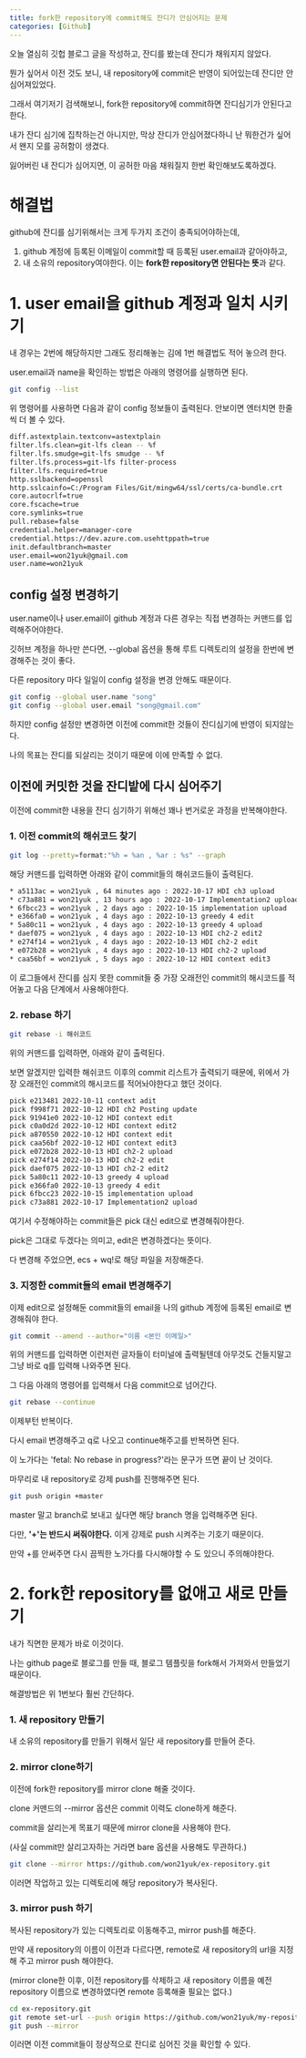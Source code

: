 ```yaml
---
title: fork한 repository에 commit해도 잔디가 안심어지는 문제
categories: [Github]
---
```


오늘 열심히 깃헙 블로그 글을 작성하고, 잔디를 봤는데 잔디가 채워지지 않았다.

뭔가 싶어서 이전 것도 보니, 내 repository에 commit은 반영이 되어있는데 잔디만 안 심어져있었다.

그래서 여기저기 검색해보니, fork한 repository에 commit하면 잔디심기가 안된다고 한다.

내가 잔디 심기에 집착하는건 아니지만, 막상 잔디가 안심어졌다하니 난 뭐한건가 싶어서 왠지 모를 공허함이 생겼다.

잃어버린 내 잔디가 심어지면, 이 공허한 마음 채워질지 한번 확인해보도록하겠다.

# 해결법
github에 잔디를 심기위해서는 크게 두가지 조건이 충족되어야하는데,
1. github 계정에 등록된 이메일이 commit할 때 등록된 user.email과 같아야하고,
2. 내 소유의 repository여야한다. 이는 **fork한 repository면 안된다는 뜻**과 같다.

# 1. user email을 github 계정과 일치 시키기
내 경우는 2번에 해당하지만 그래도 정리해놓는 김에 1번 해결법도 적어 놓으려 한다.

user.email과 name을 확인하는 방법은 아래의 명령어를 실행하면 된다.

```bash
git config --list
```
위 명령어를 사용하면 다음과 같이 config 정보들이 출력된다. 안보이면 엔터치면 한줄씩 더 볼 수 있다.

```bash
diff.astextplain.textconv=astextplain
filter.lfs.clean=git-lfs clean -- %f
filter.lfs.smudge=git-lfs smudge -- %f
filter.lfs.process=git-lfs filter-process
filter.lfs.required=true
http.sslbackend=openssl
http.sslcainfo=C:/Program Files/Git/mingw64/ssl/certs/ca-bundle.crt
core.autocrlf=true
core.fscache=true
core.symlinks=true
pull.rebase=false
credential.helper=manager-core
credential.https://dev.azure.com.usehttppath=true
init.defaultbranch=master
user.email=won21yuk@gmail.com
user.name=won21yuk
```

## config 설정 변경하기
user.name이나 user.email이 github 계정과 다른 경우는 직접 변경하는 커맨드를 입력해주어야한다.

깃허브 계정을 하나만 쓴다면, --global 옵션을 통해 루트 디렉토리의 설정을 한번에 변경해주는 것이 좋다.

다른 repository 마다 일일이 config 설정을 변경 안해도 때문이다.

```bash
git config --global user.name "song"
git config --global user.email "song@gmail.com"
```
하지만 config 설정만 변경하면 이전에 commit한 것들이 잔디심기에 반영이 되지않는다.

나의 목표는 잔디를 되살리는 것이기 때문에 이에 만족할 수 없다.

## 이전에 커밋한 것을 잔디밭에 다시 심어주기
이전에 commit한 내용을 잔디 심기하기 위해선 꽤나 번거로운 과정을 반복해야한다.

### 1. 이전 commit의 해쉬코드 찾기

```bash
git log --pretty=format:"%h = %an , %ar : %s" --graph
```

해당 커맨드를 입력하면 아래와 같이 commit들의 해쉬코드들이 출력된다.

```bash
* a5113ac = won21yuk , 64 minutes ago : 2022-10-17 HDI ch3 upload
* c73a881 = won21yuk , 13 hours ago : 2022-10-17 Implementation2 upload
* 6fbcc23 = won21yuk , 2 days ago : 2022-10-15 implementation upload
* e366fa0 = won21yuk , 4 days ago : 2022-10-13 greedy 4 edit
* 5a80c11 = won21yuk , 4 days ago : 2022-10-13 greedy 4 upload
* daef075 = won21yuk , 4 days ago : 2022-10-13 HDI ch2-2 edit2
* e274f14 = won21yuk , 4 days ago : 2022-10-13 HDI ch2-2 edit
* e072b28 = won21yuk , 4 days ago : 2022-10-13 HDI ch2-2 upload
* caa56bf = won21yuk , 5 days ago : 2022-10-12 HDI context edit3
```

이 로그들에서 잔디를 심지 못한 commit들 중 가장 오래전인 commit의 해시코드를 적어놓고 다음 단계에서 사용해야한다.

### 2. rebase 하기

```bash
git rebase -i 해쉬코드
```

위의 커맨드를 입력하면, 아래와 같이 출력된다.

보면 알겠지만 입력한 해쉬코드 이후의 commit 리스트가 출력되기 때문에, 위에서 가장 오래전인 commit의 해시코드를 적어놔야한다고 했던 것이다.

```bash
pick e213481 2022-10-11 context adit
pick f998f71 2022-10-12 HDI ch2 Posting update
pick 91941e0 2022-10-12 HDI context edit
pick c0a0d2d 2022-10-12 HDI context edit2
pick a870550 2022-10-12 HDI context edit
pick caa56bf 2022-10-12 HDI context edit3
pick e072b28 2022-10-13 HDI ch2-2 upload
pick e274f14 2022-10-13 HDI ch2-2 edit
pick daef075 2022-10-13 HDI ch2-2 edit2
pick 5a80c11 2022-10-13 greedy 4 upload
pick e366fa0 2022-10-13 greedy 4 edit
pick 6fbcc23 2022-10-15 implementation upload
pick c73a881 2022-10-17 Implementation2 upload
```

여기서 수정해야하는 commit들은 pick 대신 edit으로 변경해줘야한다.

pick은 그대로 두겠다는 의미고, edit은 변경하겠다는 뜻이다.

다 변경해 주었으면, ecs + wq!로 해당 파일을 저장해준다.

### 3. 지정한 commit들의 email 변경해주기
이제 edit으로 설정해둔 commit들의 email을 나의 github 계정에 등록된 email로 변경해줘야 한다.

```bash
git commit --amend --author="이름 <본인 이메일>"
```

위의 커맨드를 입력하면 이런저런 글자들이 터미널에 출력될텐데 아무것도 건들지말고 그냥 바로 q를 입력해 나와주면 된다.

그 다음 아래의 명령어를 입력해서 다음 commit으로 넘어간다.

```bash
git rebase --continue
```

이제부턴 반복이다.

다시 email 변경해주고 q로 나오고 continue해주고를 반복하면 된다.

이 노가다는 'fetal: No rebase in progress?'라는 문구가 뜨면 끝이 난 것이다.

마무리로 내 repository로 강제 push를 진행해주면 된다.

```bash
git push origin +master
```

master 말고 branch로 보내고 싶다면 해당 branch 명을 입력해주면 된다.

다만, **'+'는 반드시 써줘야한다.** 이게 강제로 push 시켜주는 기호기 때문이다.

만약 +를 안써주면 다시 끔찍한 노가다를 다시해야할 수 도 있으니 주의해야한다.

# 2. fork한 repository를 없애고 새로 만들기
내가 직면한 문제가 바로 이것이다.

나는 github page로 블로그를 만들 때, 블로그 템플릿을 fork해서 가져와서 만들었기 때문이다.

해결방법은 위 1번보다 훨씬 간단하다.

### 1. 새 repository 만들기
내 소유의 repository를 만들기 위해서 일단 새 repository를 만들어 준다.

### 2. mirror clone하기
이전에 fork한 repository를 mirror clone 해줄 것이다.

clone 커맨드의 --mirror 옵션은 commit 이력도 clone하게 해준다.

commit을 살리는게 목표기 때문에 mirror clone을 사용해야 한다.

(사실 commit만 살리고자하는 거라면 bare 옵션을 사용해도 무관하다.)

```bash
git clone --mirror https://github.com/won21yuk/ex-repository.git
```

이러면 작업하고 있는 디렉토리에 해당 repository가 복사된다.

### 3. mirror push 하기
복사된 repository가 있는 디렉토리로 이동해주고, mirror push를 해준다.

만약 새 repository의 이름이 이전과 다르다면, remote로 새 repository의 url을 지정해 주고 mirror push 해야한다.

(mirror clone한 이후, 이전 repository를 삭제하고 새 repository 이름을 예전 repository 이름으로 변경하였다면 remote 등록해줄 필요는 없다.)

```bash
cd ex-repository.git
git remote set-url --push origin https://github.com/won21yuk/my-repository.git
git push --mirror
```

이러면 이전 commit들이 정상적으로 잔디로 심어진 것을 확인할 수 있다.





